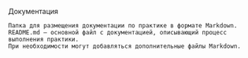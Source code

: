 Документация

    Папка для размещения документации по практике в формате Markdown.
    README.md — основной файл с документацией, описывающий процесс выполнения практики.
    При необходимости могут добавляться дополнительные файлы Markdown.

